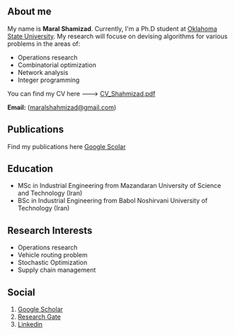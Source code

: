 ## About me
My name is **Maral Shamizad**. Currently, I'm a Ph.D student at [Oklahoma State University](https://go.okstate.edu/). 
My research will focuse on devising algorithms for various problems in the areas of:
- Operations research
- Combinatorial optimization
- Network analysis
- Integer programming

You can find my CV here ---> [CV_Shahmizad.pdf](https://github.com/maralshahmizad/maralshahmizad/files/6794235/CV_Shahmizad.pdf)

**Email:** (maralshahmizad@gmail.com)

## Publications
Find my publications here [Google Scolar](https://scholar.google.com/citations?hl=en&user=EetymRMAAAAJ)

## Education
- MSc in Industrial Engineering from Mazandaran University of Science and Technology (Iran)
- BSc in Industrial Engineering from Babol Noshirvani University of Technology (Iran)

## Research Interests
- Operations research
- Vehicle routing problem
- Stochastic Optimization
- Supply chain management


## Social
1. [Google Scholar](https://scholar.google.com/citations?hl=en&user=EetymRMAAAAJ)
2. [Research Gate](https://www.researchgate.net/profile/Maral-Shahmizad)
3. [Linkedin](https://www.linkedin.com/in/maral-shahmizad-8b9a9b19b/)
